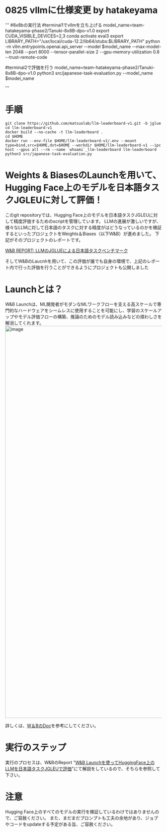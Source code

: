 # 0825 vllmに仕様変更 by hatakeyama
'''
#8x8bの実行法
#terminal1でvllmを立ち上げる
model_name=team-hatakeyama-phase2/Tanuki-8x8B-dpo-v1.0
export CUDA_VISIBLE_DEVICES=2,3
conda activate eval3
export LIBRARY_PATH="/usr/local/cuda-12.2/lib64/stubs:$LIBRARY_PATH"
python -m vllm.entrypoints.openai.api_server --model $model_name --max-model-len 2048 --port 8000 --tensor-parallel-size 2 --gpu-memory-utilization 0.8 --trust-remote-code

#terminal2で評価を行う
model_name=team-hatakeyama-phase2/Tanuki-8x8B-dpo-v1.0
python3 src/japanese-task-evaluation.py --model_name $model_name



'''

# 手順
```
git clone https://github.com/matsuolab/llm-leaderboard-v1.git -b jglue
cd llm-leaderboard-v1
docker build --no-cache -t llm-leaderboard . 
cd $HOME
docker run --env-file $HOME/llm-leaderboard-v1/.env --mount type=bind,src=$HOME,dst=$HOME --workdir $HOME/llm-leaderboard-v1 --ipc host --gpus all --rm --name `whoami`_llm-leaderboard llm-leaderboard python3 src/japanese-task-evaluation.py
```

# Weights & BiasesのLaunchを用いて、Hugging Face上のモデルを日本語タスクJGLEUに対して評価！

このgit repositoryでは、Hugging Face上のモデルを日本語タスクJGLEUに対して精度評価するためのscriptを管理しています。
LLMの進展が激しいですが、様々なLLMに対して日本語のタスクに対する精度がはどうなっているのかを検証するといったプロジェクトをWeights＆Biases（以下W&B）が進めました。
下記がそのプロジェクトのレポートです。

[W&B REPORT: LLMのJGLUEによる日本語タスクベンチマーク](https://wandb.ai/wandb/LLM_evaluation_Japan/reports/LLM-JGLUE---Vmlldzo0NTUzMDE2 "LLMのJGLUEによる日本語タスクベンチマーク")

そしてW&BのLaucnhを用いて、この評価が誰でも自身の環境で、上記のレポート内で行った評価を行うことができるようにプロジェクトも公開しました


# Launchとは？
W&B Launchは、ML開発者がモダンなMLワークフローを支える高スケールで専門的なハードウェアをシームレスに使用することを可能にし、学習のスケールアップやモデル評価フローの構築、推論のためのモデル読み込みなどの煩わしさを解消してくれます。
<img width="1257" alt="image" src="https://github.com/olachinkei/llm-evaluation-japanese-task/assets/135185730/01cc695d-65ee-4736-aa9c-a2b2b3eb682a">


詳しくは、[W＆BのDoc](https://docs.wandb.ai/ja/guides/launch#docusaurus_skipToContent_fallback)を参考にしてください。


# 実行のステップ
実行のプロセスは、W&BのReport "[W&B Launchを使ってHuggingFace上のLLMを日本語タスクJGLEUで評価](https://wandb.ai/wandb/LLM_evaluation_Japan_public/reports/W-B-Launch-Hugging-Face-LLM-JGLEU---Vmlldzo0NzU2MzIz)"にて解説をしているので、そちらを参照して下さい。

# 注意
Hugging Face上のすべてのモデルの実行を検証しているわけではありませんので、ご容赦ください。
また、まだまだプロンプトも工夫の余地があり、ジョブやコードをupdateする予定がある旨、ご容赦ください。



